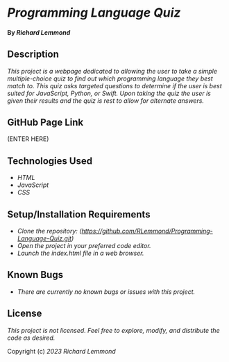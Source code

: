 # _Programming Language Quiz_

#### By _**Richard Lemmond**_


## Description

_This project is a webpage dedicated to allowing the user to take a simple multiple-choice quiz to find out which programming language they best match to. This quiz asks targeted questions to determine if the user is best suited for JavaScript, Python, or Swift. Upon taking the quiz the user is given their results and the quiz is rest to allow for alternate answers._


## GitHub Page Link

(ENTER HERE)


## Technologies Used

* _HTML_
* _JavaScript_
* _CSS_


## Setup/Installation Requirements

* _Clone the repository: (https://github.com/RLemmond/Programming-Language-Quiz.git)_
* _Open the project in your preferred code editor._
* _Launch the index.html file in a web browser._


## Known Bugs

* _There are currently no known bugs or issues with this project._


## License

_This project is not licensed. Feel free to explore, modify, and distribute the code as desired._

Copyright (c) _2023_ _Richard Lemmond_